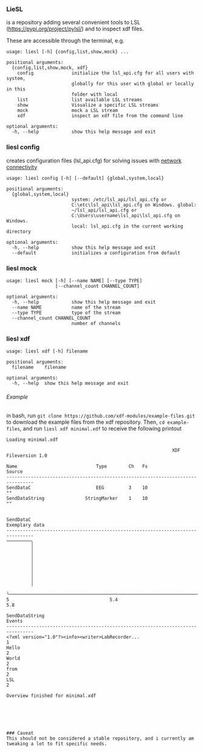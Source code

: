 ### LieSL

is a repository adding several convenient tools to LSL
(https://pypi.org/project/pylsl/) and to inspect xdf files.

These are accessible through the terminal, e.g. 
```{bash}
usage: liesl [-h] {config,list,show,mock} ...

positional arguments:
  {config,list,show,mock, xdf}
    config              initialize the lsl_api.cfg for all users with system,
                        globally for this user with global or locally in this
                        folder with local
    list                list available LSL streams
    show                Visualize a specific LSL streams
    mock                mock a LSL stream
    xdf                 inspect an xdf file from the command line

optional arguments:
  -h, --help            show this help message and exit

```

### liesl config

creates configuration files (lsl_api.cfg) for solving issues with
[network connectivity](https://github.com/sccn/labstreaminglayer/wiki/NetworkConnectivity#configuration-file-locations)
```
usage: liesl config [-h] [--default] {global,system,local}

positional arguments:
  {global,system,local}
                        system: /etc/lsl_api/lsl_api.cfg or
                        C:\etc\lsl_api\lsl_api.cfg on Windows. global:
                        ~/lsl_api/lsl_api.cfg or
                        C:\Users\username\lsl_api\lsl_api.cfg on Windows.
                        local: lsl_api.cfg in the current working directory

optional arguments:
  -h, --help            show this help message and exit
  --default             initializes a configuration from default
```


### liesl mock
```
usage: liesl mock [-h] [--name NAME] [--type TYPE]
                  [--channel_count CHANNEL_COUNT]

optional arguments:
  -h, --help            show this help message and exit
  --name NAME           name of the stream
  --type TYPE           type of the stream
  --channel_count CHANNEL_COUNT
                        number of channels
```


### liesl xdf
```
usage: liesl xdf [-h] filename

positional arguments:
  filename    filename

optional arguments:
  -h, --help  show this help message and exit
```
###### Example
in bash, run `git clone https://github.com/xdf-modules/example-files.git` to
download the example files from the xdf repository. Then, `cd example-files`,
and run `liesl xdf minimal.xdf` to receive the following printout
```{bash}
Loading minimal.xdf

                                                             XDF Fileversion 1.0

Name                             Type        Ch   Fs                      Source
--------------------------------------------------------------------------------
SendDataC                        EEG         3    10                          ""
SendDataString               StringMarker    1    10                          ""


SendDataC                                                         Exemplary data
--------------------------------------------------------------------------------
─────────╮                                                                      
         │                                                                      
         │                                                                      
         │                                                                      
         │                                                                      
         │                                                                      
         │                                                                      
         │                                                                      
         │                                                                      
         ╰──────────────────────────────────────────────────────────────────────
5                                     5.4                                    5.8

SendDataString                                                            Events
--------------------------------------------------------------------------------
<?xml version="1.0"?><info><writer>LabRecorder...                              1
Hello                                                                          2
World                                                                          2
from                                                                           2
LSL                                                                            2

Overview finished for minimal.xdf






### Caveat
This should not be considered a stable repository, and i currently am 
tweaking a lot to fit specific needs.




